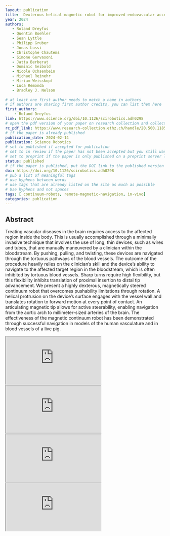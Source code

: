 ```yaml
---
layout: publication
title:  Dexterous helical magnetic robot for improved endovascular access
year: 2024
authors: 
   - Roland Dreyfus
   - Quentin Boehler
   - Sean Lyttle
   - Philipp Gruber
   - Jonas Lussi
   - Christophe Chautems
   - Simone Gervasoni
   - Jatta Berberat
   - Dominic Seibold
   - Nicole Ochsenbein
   - Michael Reinehr
   - Miriam Weisskopf
   - Luca Remonda
   - Bradley J. Nelson
   
# at least one first author needs to match a name in authors
# if authors are sharing first author credits, you can list them here
first_authors: 
    - Roland Dreyfus
link: https://www.science.org/doi/10.1126/scirobotics.adh0298
# open the pdf version of your paper on research collection and collect the link there
rc_pdf_link: https://www.research-collection.ethz.ch/handle/20.500.11850/659728
# if the paper is already published
publication_date: 2024-02-14
publication: Science Robotics
# set to published if accepted for publication
# set to in review if the paper has not been accepted but you still want a web presence for it
# set to preprint if the paper is only published on a preprint server like arxiv
status: published
# if the paper is published, put the DOI link to the published version
doi: https://doi.org/10.1126/scirobotics.adh0298
# pub a list of meaningful tags
# use hyphens between words
# use tags that are already listed on the site as much as possible
# Use hyphens and not spaces
tags: [ continuum-robots, remote-magnetic-navigation, in-vivo]
categories: publication
---
```




## Abstract ##
Treating vascular diseases in the brain requires access to the affected region inside the body. This is usually accomplished through a minimally invasive technique that involves the use of long, thin devices, such as wires and tubes, that are manually maneuvered by a clinician within the bloodstream. By pushing, pulling, and twisting, these devices are navigated through the tortuous pathways of the blood vessels. The outcome of the procedure heavily relies on the clinician’s skill and the device’s ability to navigate to the affected target region in the bloodstream, which is often inhibited by tortuous blood vessels. Sharp turns require high flexibility, but this flexibility inhibits translation of proximal insertion to distal tip advancement. We present a highly dexterous, magnetically steered continuum robot that overcomes pushability limitations through rotation. A helical protrusion on the device’s surface engages with the vessel wall and translates rotation to forward motion at every point of contact. An articulating magnetic tip allows for active steerability, enabling navigation from the aortic arch to millimeter-sized arteries of the brain. The effectiveness of the magnetic continuum robot has been demonstrated through successful navigation in models of the human vasculature and in blood vessels of a live pig.

<div class="embed-responsive embed-responsive-16by9">
    <iframe class="embed-responsive-item" src="https://www.youtube.com/embed/4JMlMePOI9w" allowfullscreen></iframe>
</div>

<div class="embed-responsive embed-responsive-16by9">
    <iframe class="embed-responsive-item" src="https://www.youtube.com/embed/tJDAjdHsawA" allowfullscreen></iframe>
</div>

<div class="embed-responsive embed-responsive-16by9">
    <iframe class="embed-responsive-item" src="https://www.youtube.com/embed/V-KcSe_kgGs" allowfullscreen></iframe>
</div>

<div class="embed-responsive embed-responsive-16by9">
    <iframe class="embed-responsive-item" src="https://www.youtube.com/embed/7Mq3sBuoS9I" allowfullscreen></iframe>
</div>




